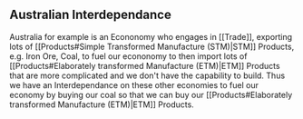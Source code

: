 


## Australian Interdependance
Australia for example is an Econonomy who engages in [[Trade]], exporting lots of [[Products#Simple Transformed Manufacture (STM)|STM]] Products, e.g. Iron Ore, Coal, to fuel our econonomy to then import lots of [[Products#Elaborately transformed Manufacture (ETM)|ETM]] Products that are more complicated and we don't have the capability to build. Thus we have an Interdependance on these other economies to fuel our economy by buying our coal so that we can buy our [[Products#Elaborately transformed Manufacture (ETM)|ETM]] Products.